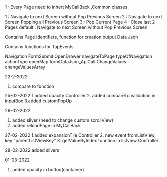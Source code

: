 <!-- New Page Creation Instruction -->
  1 : Every Page need to inhert MyCallBack ,Common classes

<!-- Page Navigation Type (Event Name: typeOfNavigation)-->
  1 : Navigate to next Screen without Pop Previous Screen
  2 : Navigate to next Screen  Popping all  Previous Screen
  3 : Pop Current Page
  4 : Close last 2 Pages
  default :  Navigate to next Screen without Pop Previous Screen

<!-- General Class -->
  Contains Page Identifiers, function for creation output Data Json

<!-- Common Class  -->
  Contains functions for TapEvents

<!--Common Click Event Names -->
Navigation
FormSubmit
OpenDrawer
navigateToPage
typeOfNavigation
actionType
openMap
formDataJson_ApiCall
ChangeValues
changeValuesArray


<!-- v-0.0.2 -->
22-2-2022
1. compare to function


25-02-2022
1.added opacity Controller
2. added compareTo validation in inputBox
3.added customPopUp

26-02-2022
1. added sliver (need to change custom scrollView)
2. added reloadPage in MyCallBack


27-02-2022
1.added expansionTile Controller
2. new event fromListView, key:"parentListViewKey"
3. getValueByIndex function in listview Controller

28-02-2022
added slivers

01-03-2022
1. added opacity in button(container)